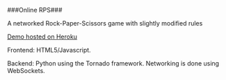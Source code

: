 ###Online RPS###

A networked Rock-Paper-Scissors game with slightly modified rules

[Demo hosted on Heroku](http://powerful-citadel-4556.herokuapp.com/)

Frontend: HTML5/Javascript.

Backend: Python using the Tornado framework. Networking is done using WebSockets.